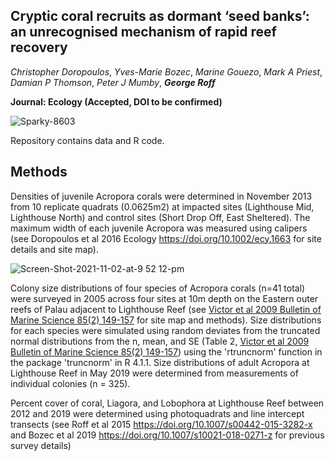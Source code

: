 ## Cryptic coral recruits as dormant ‘seed banks’: an unrecognised mechanism of rapid reef recovery

*Christopher Doropoulos*, *Yves-Marie Bozec*, *Marine Gouezo*, *Mark A Priest*, *Damian P Thomson*, *Peter J Mumby*, ***George Roff***

**Journal: Ecology (Accepted, DOI to be confirmed)**

![Sparky-8603](https://user-images.githubusercontent.com/93563980/139842238-117ca3db-5883-42ac-b868-bbdadead6844.jpg)


Repository contains data and R code.

## **Methods**

Densities of juvenile Acropora corals were determined in November 2013 from 10 replicate quadrats (0.0625m2) at impacted sites (Lighthouse Mid, Lighthouse North) and control sites (Short Drop Off, East Sheltered). The maximum width of each juvenile Acropora was measured using calipers (see Doropoulos et al 2016 Ecology https://doi.org/10.1002/ecy.1663 for site details and site map).

![Screen-Shot-2021-11-02-at-9 52 12-pm](https://user-images.githubusercontent.com/93563980/139841443-650f9dfd-479f-4239-b205-f3662f02ace0.png)

Colony size distributions of four species of Acropora corals (n=41 total) were surveyed in 2005 across four sites at 10m depth on the Eastern outer reefs of Palau  adjacent to Lighthouse Reef (see [Victor et al 2009 Bulletin of Marine Science 85(2) 149-157](https://www.ingentaconnect.com/contentone/umrsmas/bullmar/2009/00000085/00000002/art00003) for site map and methods). Size distributions for each species were simulated using random deviates from the truncated normal distributions from the n, mean, and SE (Table 2, [Victor et al 2009 Bulletin of Marine Science 85(2) 149-157](https://www.ingentaconnect.com/contentone/umrsmas/bullmar/2009/00000085/00000002/art00003)) using the 'rtruncnorm' function in the package 'truncnorm' in R 4.1.1. Size distributions of adult Acropora at Lighthouse Reef in May 2019 were determined from measurements of  individual colonies (n = 325).  

Percent cover of coral, Liagora, and Lobophora at Lighthouse Reef between 2012 and 2019 were determined using photoquadrats and line intercept transects  (see Roff et al 2015 https://doi.org/10.1007/s00442-015-3282-x and Bozec et al 2019 https://doi.org/10.1007/s10021-018-0271-z for previous survey details) 

